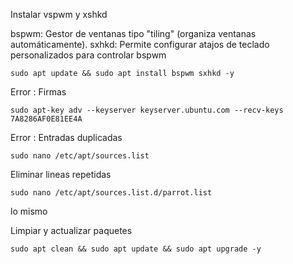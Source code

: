 Instalar vspwm y xshkd

bspwm: Gestor de ventanas tipo "tiling" (organiza ventanas automáticamente).
sxhkd: Permite configurar atajos de teclado personalizados para controlar bspwm

```
sudo apt update && sudo apt install bspwm sxhkd -y
```

Error : Firmas

```
sudo apt-key adv --keyserver keyserver.ubuntu.com --recv-keys 7A8286AF0E81EE4A
```

Error : Entradas duplicadas

```
sudo nano /etc/apt/sources.list
```

Eliminar lineas repetidas

```
sudo nano /etc/apt/sources.list.d/parrot.list
```

lo mismo

Limpiar y actualizar paquetes 

```
sudo apt clean && sudo apt update && sudo apt upgrade -y
```

